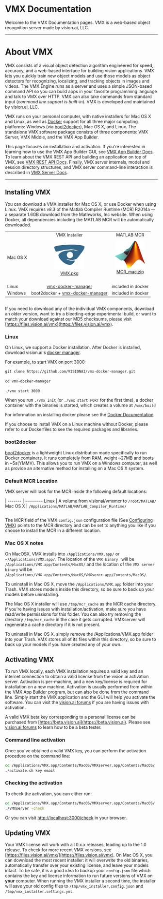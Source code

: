 # VMX Documentation

Welcome to the VMX Documentation pages.  VMX is a web-based object
recognition server made by vision.ai, LLC.

---

# About VMX

VMX consists of a visual object detection algorithm engineered for
speed, accuracy, and a web-based interface for building vision
applications.  VMX lets you quickly train new object models and use
those models as object detectors for recognizing, localizing, and
tracking objects in images and videos. The VMX Engine runs as a server
and uses a simple JSON-based command API so you can build apps in your
favorite programming language and talk to VMX over HTTP.  VMX can also
take commands from standard input (*command line support is
built-in*).  VMX is developed and maintained by
[vision.ai, LLC](http://vision.ai).

VMX runs on your personal computer, with native installers for Mac OS
X and Linux, as well as [Docker](http://www.docker.com) support for
all three major computing platforms: Windows (via
[boot2docker](http://boot2docker.io/)), Mac OS X, and Linux.  The
standalone VMX software package consists of three components: VMX
Server, VMX Middle, and the VMX App Builder.

This page focuses on installation and activation. If you're interested
in learning how to use the VMX App Builder GUI, see
[VMX App Builder Docs](VMXAppBuilder.md). To learn about the VMX REST
API and building an application on top of VMX, see
[VMX REST API Docs](VMXmiddle.md). Finally, VMX server internals,
model and session directory structures, and VMX server command-line
interaction is described in [VMX Server Docs](VMXserver.md).

---

## Installing VMX

You can download a VMX installer for Mac OS X, or use Docker
when using Linux. VMX requires v8.3 of the Matlab Compiler Runtime
(MCR) R2014a -- a separate 1.6GB download from the Mathworks, Inc
website.  When using Docker, all dependencies including the MATLAB MCR
will be automatically downloaded.

| | | |
|---|:----------:|:----------:|
|  | VMX Installer | MATLAB MCR|
|Mac OS X | <a href="https://files.vision.ai/releases/VMX.pkg"><img src="img/v_square.png" alt="VMX.pkg" style="width: 100px;"/></a><br/><a href="https://files.vision.ai/releases/VMX.pkg">VMX.pkg</a> | <a href="http://www.mathworks.com/supportfiles/downloads/R2014a/deployment_files/R2014a/installers/maci64/MCR_R2014a_maci64_installer.zip"><img src="img/matlab.png" alt="MCR" style="width:100px;"/></a> <br/><a href="http://www.mathworks.com/supportfiles/downloads/R2014a/deployment_files/R2014a/installers/maci64/MCR_R2014a_maci64_installer.zip">MCR_mac.zip</a>|
| | | |
| | | |
| | | |
| | | |
|Linux | <a href="https://github.com/VISIONAI/vmx-docker-manager">vmx-docker-manager</a> | included in docker |
|Windows| boot2docker + <a href="https://github.com/VISIONAI/vmx-docker-manager">vmx-docker-manager</a> | included in docker |

##

If you need to download any of the individual VMX components, download
an older version, want to try a bleeding-edge experimental build, or
want to match your download against our MD5 checksums, please visit
[https://files.vision.ai/vmx](https://files.vision.ai/vmx).

### Linux

On Linux, we support a Docker installation.  After Docker is
installed, download vision.ai's <a
href="https://github.com/VISIONAI/vmx-docker-manager">docker
manager</a>.

For example, to start VMX on port 3000:

```
git clone https://github.com/VISIONAI/vmx-docker-manager.git

cd vmx-docker-manager

./vmx start 3000
```

When you run `./vmx init` (or `./vmx start PORT` for the first time),
a docker container with the binaries is started, which creates a
volume at `/vmx/build`

For information on installing docker please see the
[Docker Documentation](https://docs.docker.com/installation/#installation)

If you choose to install VMX on a Linux machine without Docker, please
refer to our Dockerfiles to see the required packages and libraries.

### boot2docker

[boot2docker](http://boot2docker.io/) is a lightweight Linux
distribution made specifically to run Docker containers.  It runs
completely from RAM, weight ~27MB and boots in ~5s(YMMV).  This allows
you to run VMX on a Windows computer, as well as provide an
alternative method for installing on a Mac OS X system.

### Default MCR Location

VMX server will look for the MCR inside the following default
locations:

  | 
------- | ---------
Linux    | A volume from visionai/vmxmcr to `/root/MATLAB/`
Mac OS X | `/Applications/MATLAB/MATLAB_Compiler_Runtime/`

##

The MCR field of the VMX `config.json` configuration file (See
[Configuring VMX](VMXserver.md)) points to the MCR directory and can
be set to anything you like if you choose to install the MCR in a
different location.

### Mac OS X notes

On MacOSX, VMX installs into `/Applications/VMX.app/` or
`~/Applications/VMX.app/`. The location of the `VMX binary ` will be
`/Applications/VMX.app/Contents/MacOS/` and the location of the `VMX
server binary` will be
`/Applications/VMX.app/Contents/MacOS/VMXserer.app/Contents/MacOS/`.

To uninstall in Mac OS X, move the `/Applications/VMX.app` folder into
your Trash.  VMX stores models inside this directory, so be sure to
back up your models before uninstalling.

The Mac OS X installer will use `/tmp/mcr_cache` as the MCR cache
directory.  If you're having issues with installation/activation, make
sure you have read/write permissions for this folder.  You can also
try removing the directory `/tmp/mcr_cache` in the case it gets corrupted.
VMXserver will regenerate a cache directory if it is not present.

To uninstall in Mac OS X, simply remove the /Applications/VMX.app
folder into your Trash.  VMX stores all of its files within this
directory, so be sure to back up your models if you have created any
of your own.

## Activating VMX

To run VMX locally, each VMX installation requires a valid key and an
internet connection to obtain a valid license from the vision.ai
activation server.  Activation is per-machine, and a new key/license
is required for installation on a new machine.  Activation is usually
performed from within the VMX App Builder program, but can also be
done from the command line.  Simply start the VMX application and the
GUI will help you activate the software.  You can visit the
[vision.ai forums](https://forums.vision.ai) if you are having issues
with activation.

A valid VMX beta key corresponding to a personal license can be
purchased from [https://beta.vision.ai](https://beta.vision.ai).
Please see [vision.ai forums](https://forums.vision.ai) to learn how
to be a beta tester.

### Command line activation
Once you've obtained a valid VMX key, you can perform the activation
procedure on the command line:

```sh
cd /Applications/VMX.app/Contents/MacOS/VMXserver.app/Contents/MacOS/
./activate.sh key email
```

### Checking the activation

To check the activation, you can either run:

```sh
cd /Applications/VMX.app/Contents/MacOS/VMXserver.app/Contents/MacOS/
./VMXserver -check
```

Or you can visit
[http://localhost:3000/check](http://localhost:3000/check) in your
browser.

## Updating VMX

Your VMX license will work with all 0.x.x releases, leading up to
the 1.0 release. To check for more recent VMX versions, see
[https://files.vision.ai/vmx/](https://files.vision.ai/vmx).  On Mac
OS X, you can download the most recent installer: it will overwrite
the old binaries, automatically transfer over your existing license,
and leave your models intact. To be safe, it is a good idea to backup
your `config.json` file which contains the key and license information
to run future versions of VMX on **your** computer.  When running the
VMX installer a second time, the installer will save your old config
files to `/tmp/vmx_installer.config.json` and
`/tmp/vmx_installer.settings.yml`.


